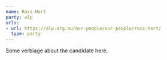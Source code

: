 ```yaml
---
name: Ross Hart
party: alp
urls:
- url: https://alp.org.au/our-people/our-people/ross-hart/
  type: party
---
```

Some verbiage about the candidate here.
